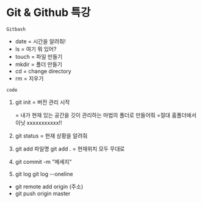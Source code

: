 # Git & Github 특강 

``` 
Gitbash
```

* date = 시간을 알려줘!
* ls = 여기 뭐 있어?
* touch = 파일 만들기
* mkdir = 폴더 만들기
* cd = change directory
* rm = 지우기

```
code
```

1. git init = 버전 관리 시작

   = 내가 현재 있는 공간을 깃이 관리하는
      마법의 폴더로 만들어줘
   =절대 홈폴더에서 이닛 xxxxxxxxxxx!!

2. git status 
   = 현재 상황을 알려줘
3. git add 파일명
   git add .    = 현재위치 모두 무대로
4. git commit -m "메세지"
5. git log
   git log --oneline

* git remote add origin (주소) 
*  git push origin master

